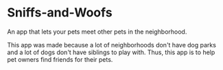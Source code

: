 # Sniffs-and-Woofs

An app that lets your pets meet other pets in the neighborhood.

This app was made because a lot of neighborhoods don't have dog parks and a lot of dogs don't have siblings to play with. Thus, this app is to help pet owners find friends for their pets.

